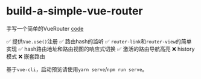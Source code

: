 # build-a-simple-vue-router

手写一个简单的VueRouter
[code](./src/router/simple-vue-router.js)

✅ 提供`Vue.use()`注册
✅ 路由hash的监听
✅ `router-link`和`router-view`的简单实现
✅ hash路由地址和路由视图的响应式切换
✅ 激活的路由导航高亮
❌ history模式
❌ 嵌套路由



基于`vue-cli`，启动预览请使用`yarn serve`/`npm run serve`。

